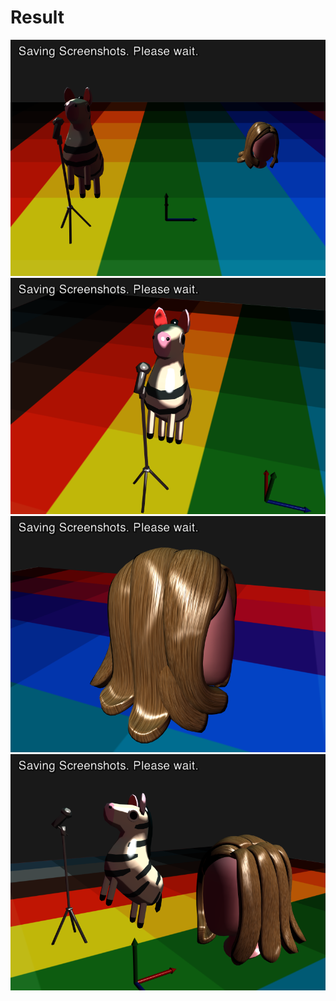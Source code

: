 # Result
![Screenshot 1](A08_1.png)
![Screenshot 2](A08_2.png)
![Screenshot 3](A08_3.png)
![Screenshot 4](A08_4.png)
